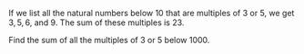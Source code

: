 If we list all the natural numbers below $10$ that are multiples of $3$ or $5$, we get $3, 5, 6$, and $9$. The sum of these multiples is $23$.

Find the sum of all the multiples of $3$ or $5$ below $1000$.
